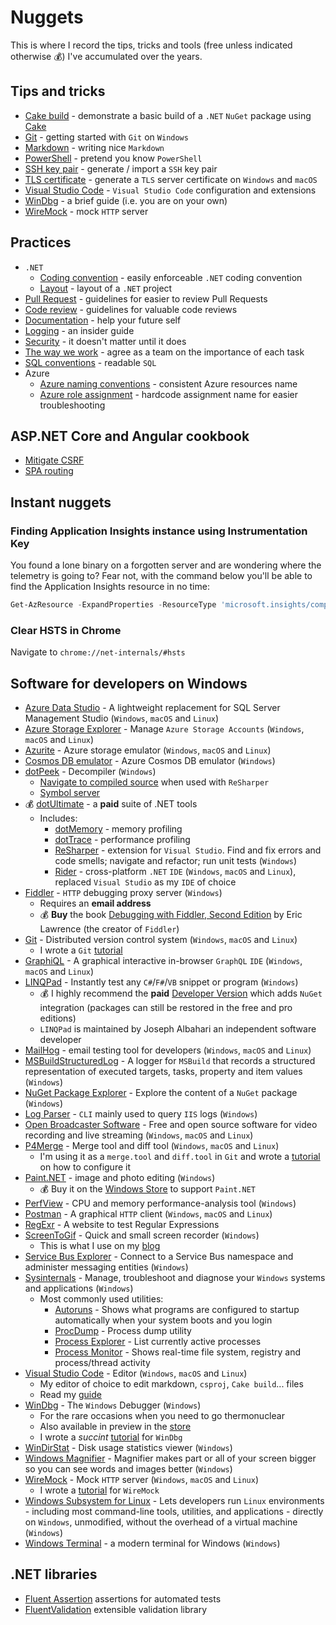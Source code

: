 # Nuggets

This is where I record the tips, tricks and tools (free unless indicated otherwise :moneybag:) I've accumulated over the years.

## Tips and tricks

- [Cake build][cake-build] - demonstrate a basic build of a `.NET` `NuGet` package using [Cake][cake]
- [Git][git-tutorial] - getting started with `Git` on `Windows`
- [Markdown][markdown-tutorial] - writing nice `Markdown`
- [PowerShell][powershell-tutorial] - pretend you know `PowerShell`
- [SSH key pair][ssh-key-pair-tutorial] - generate / import a `SSH` key pair
- [TLS certificate][tls-certificate-tutorial] - generate a `TLS` server certificate on `Windows` and `macOS`
- [Visual Studio Code][vs-code-guide] - `Visual Studio Code` configuration and extensions
- [WinDbg][windbg-tutorial] - a brief guide (i.e. you are on your own)
- [WireMock][wiremock-tutorial] - mock `HTTP` server

## Practices

- `.NET`
  - [Coding convention][dotnet-coding-conventions] - easily enforceable `.NET` coding convention
  - [Layout][dotnet-project-layout] - layout of a `.NET` project
- [Pull Request][pull-request-guidelines] - guidelines for easier to review Pull Requests
- [Code review][code-review-guidelines] - guidelines for valuable code reviews
- [Documentation][documentation-guidelines] - help your future self
- [Logging][logging-guidelines] - an insider guide
- [Security][security-guidelines] - it doesn't matter until it does
- [The way we work][the-way-we-work] - agree as a team on the importance of each task
- [SQL conventions][sql-conventions] - readable `SQL`
- Azure
  - [Azure naming conventions][azure-naming-conventions] - consistent Azure resources name
  - [Azure role assignment][azure-role-assignment] - hardcode assignment name for easier troubleshooting

## ASP.NET Core and Angular cookbook

- [Mitigate CSRF][mitigate-csrf]
- [SPA routing][spa-routing]

## Instant nuggets

### Finding Application Insights instance using Instrumentation Key

You found a lone binary on a forgotten server and are wondering where the telemetry is going to? Fear not, with the command below you'll be able to find the Application Insights resource in no time:

```powershell
Get-AzResource -ExpandProperties -ResourceType 'microsoft.insights/components' | Select -ExpandProperty Properties | Where InstrumentationKey -eq '{InstrumentationKey}' | Select Name
```

### Clear HSTS in Chrome

Navigate to `chrome://net-internals/#hsts`

## Software for developers on Windows

- [Azure Data Studio][azure-data-studio] - A lightweight replacement for SQL Server Management Studio (`Windows`, `macOS` and `Linux`)
- [Azure Storage Explorer][azure-storage-explorer] - Manage `Azure Storage Accounts` (`Windows`, `macOS` and `Linux`)
- [Azurite][azurite] - Azure storage emulator (`Windows`, `macOS` and `Linux`)
- [Cosmos DB emulator][cosmos-db-emulator] - Azure Cosmos DB emulator (`Windows`)
- [dotPeek][dot-peek] - Decompiler (`Windows`)
  - [Navigate to compiled source][dot-peek-navigate-compiled] when used with `ReSharper`
  - [Symbol server][dot-peek-symbol-server]
- :moneybag: [dotUltimate][dotultimate] - a **paid** suite of .NET tools
  - Includes:
    - [dotMemory][dotmemory] - memory profiling
    - [dotTrace][dottrace] - performance profiling
    - [ReSharper][resharper] - extension for `Visual Studio`. Find and fix errors and code smells; navigate and refactor; run unit tests (`Windows`)
    - [Rider][rider] - cross-platform `.NET` `IDE` (`Windows`, `macOS` and `Linux`), replaced `Visual Studio` as my `IDE` of choice
- [Fiddler][fiddler] - `HTTP` debugging proxy server (`Windows`)
  - Requires an **email address**
  - :moneybag: **Buy** the book [Debugging with Fiddler, Second Edition][debugging-with-fiddler] by Eric Lawrence (the creator of `Fiddler`)
- [Git][git] - Distributed version control system (`Windows`, `macOS` and `Linux`)
  - I wrote a `Git` [tutorial][git-tutorial]
- [GraphiQL][graphi-ql] - A graphical interactive in-browser `GraphQL` `IDE` (`Windows`, `macOS` and `Linux`)
- [LINQPad][linqpad] - Instantly test any `C#`/`F#`/`VB` snippet or program (`Windows`)
  - :moneybag: I highly recommend the **paid** [Developer Version][linqpad-developer] which adds `NuGet` integration (packages can still be restored in the free and pro editions)
  - `LINQPad` is maintained by Joseph Albahari an independent software developer
- [MailHog][mail-hog] - email testing tool for developers (`Windows`, `macOS` and `Linux`)
- [MSBuildStructuredLog][ms-build-structured-log] - A logger for `MSBuild` that records a structured representation of executed targets, tasks, property and item values (`Windows`)
- [NuGet Package Explorer][nuget-package-explorer] - Explore the content of a `NuGet` package (`Windows`)
- [Log Parser][logparser] - `CLI` mainly used to query `IIS` logs (`Windows`)
- [Open Broadcaster Software][open-broadcaster-software] - Free and open source software for video recording and live streaming (`Windows`, `macOS` and `Linux`)
- [P4Merge][p4-merge] - Merge tool and diff tool (`Windows`, `macOS` and `Linux`)
  - I'm using it as a `merge.tool` and `diff.tool` in `Git` and wrote a [tutorial][p4-merge-tutorial] on how to configure it
- [Paint.NET][paint-dotnet] - image and photo editing (`Windows`)
  - :moneybag: Buy it on the [Windows Store][paint-dotnet-store] to support `Paint.NET`
- [PerfView][perfview] - CPU and memory performance-analysis tool (`Windows`)
- [Postman][postman] - A graphical `HTTP` client (`Windows`, `macOS` and `Linux`)
- [RegExr][regexr] - A website to test Regular Expressions
- [ScreenToGif][screen-to-gif] - Quick and small screen recorder (`Windows`)
  - This is what I use on my [blog][blog]
- [Service Bus Explorer][service-bus-explorer] - Connect to a Service Bus namespace and administer messaging entities (`Windows`)
- [Sysinternals][sysinternals] - Manage, troubleshoot and diagnose your `Windows` systems and applications (`Windows`)
  - Most commonly used utilities:
    - [Autoruns][autoruns] - Shows what programs are configured to startup automatically when your system boots and you login
    - [ProcDump][proc-dump] - Process dump utility
    - [Process Explorer][process-explorer] - List currently active processes
    - [Process Monitor][procmon] - Shows real-time file system, registry and process/thread activity
- [Visual Studio Code][visual-studio-code] - Editor (`Windows`, `macOS` and `Linux`)
  - My editor of choice to edit markdown, `csproj`, `Cake build`... files
  - Read my [guide][vs-code-guide]
- [WinDbg][windbg] - The `Windows` Debugger (`Windows`)
  - For the rare occasions when you need to go thermonuclear
  - Also available in preview in the [store][windbg-store]
  - I wrote a *succint* [tutorial][windbg-tutorial] for `WinDbg`
- [WinDirStat][win-dir-stat] - Disk usage statistics viewer (`Windows`)
- [Windows Magnifier][windows-magnifier] - Magnifier makes part or all of your screen bigger so you can see words and images better (`Windows`)
- [WireMock][wiremock] - Mock `HTTP` server (`Windows`, `macOS` and `Linux`)
  - I wrote a [tutorial][wiremock-tutorial] for `WireMock`
- [Windows Subsystem for Linux][wsl] - Lets developers run `Linux` environments - including most command-line tools, utilities, and applications - directly on `Windows`, unmodified, without the overhead of a virtual machine (`Windows`)
- [Windows Terminal][windows-terminal] - a modern terminal for Windows (`Windows`)

## .NET libraries

- [Fluent Assertion][fluent-assertions] assertions for automated tests
- [FluentValidation][fluentvalidation] extensible validation library

[cake-build]: https://github.com/gabrielweyer/cake-build
[cake]: https://cakebuild.net/
[wiremock-tutorial]: docs/wiremock/README.md
[azure-storage-explorer]: https://azure.microsoft.com/en-au/features/storage-explorer/
[dot-peek]: https://www.jetbrains.com/decompiler/
[fiddler]: https://www.telerik.com/fiddler
[debugging-with-fiddler]: https://ericlaw.gumroad.com/l/dwf2
[dot-peek-symbol-server]: https://www.jetbrains.com/help/decompiler/Using_product_as_a_Symbol_Server.html
[dot-peek-navigate-compiled]: https://www.jetbrains.com/help/decompiler/Navigation_and_Search__Navigating_to_External_Sources.html
[git]: https://git-scm.com/downloads
[graphi-ql]: https://github.com/graphql/graphiql
[linqpad]: https://www.linqpad.net/
[linqpad-developer]: https://www.linqpad.net/Purchase.aspx
[nuget-package-explorer]: https://github.com/NuGetPackageExplorer/NuGetPackageExplorer
[p4-merge]: https://www.perforce.com/products/helix-core-apps/merge-diff-tool-p4merge
[postman]: https://www.getpostman.com/
[dotultimate]: https://www.jetbrains.com/dotnet/
[dottrace]: https://www.jetbrains.com/help/profiler/Introduction.html
[dotmemory]: https://www.jetbrains.com/help/dotmemory/Introduction.html
[rider]: https://www.jetbrains.com/rider/
[screen-to-gif]: https://www.screentogif.com/
[blog]: https://gabrielweyer.net/
[sysinternals]: https://docs.microsoft.com/en-us/sysinternals/
[autoruns]: https://docs.microsoft.com/en-us/sysinternals/downloads/autoruns
[procmon]: https://docs.microsoft.com/en-us/sysinternals/downloads/procmon
[process-explorer]: https://docs.microsoft.com/en-us/sysinternals/downloads/process-explorer
[proc-dump]: https://docs.microsoft.com/en-us/sysinternals/downloads/procdump
[visual-studio-code]: https://code.visualstudio.com/
[windbg]: https://docs.microsoft.com/en-au/windows-hardware/drivers/debugger/debugger-download-tools
[windbg-store]: https://www.microsoft.com/en-au/store/p/windbg-preview/9pgjgd53tn86
[win-dir-stat]: https://windirstat.net/
[wiremock]: https://wiremock.org/
[wsl]: https://docs.microsoft.com/en-us/windows/wsl/install
[git-tutorial]: docs/git/README.md
[ms-build-structured-log]: https://github.com/KirillOsenkov/MSBuildStructuredLog
[p4-merge-tutorial]: docs/git/README.md#difftool-and-mergetool
[windbg-tutorial]: docs/windbg/README.md
[vs-code-guide]: docs/vs-code/README.md
[service-bus-explorer]: https://github.com/paolosalvatori/ServiceBusExplorer
[windows-magnifier]: https://support.microsoft.com/en-au/windows/use-magnifier-to-make-things-on-the-screen-easier-to-see-414948ba-8b1c-d3bd-8615-0e5e32204198
[open-broadcaster-software]: https://obsproject.com/
[perfview]: https://github.com/Microsoft/perfview
[logparser]: https://www.microsoft.com/en-us/download/details.aspx?id=24659
[paint-dotnet]: https://www.getpaint.net/
[paint-dotnet-store]: https://www.microsoft.com/store/apps/9NBHCS1LX4R0?ocid=badge
[markdown-tutorial]: docs/markdown/README.md
[mail-hog]: https://github.com/mailhog/MailHog
[powershell-tutorial]: docs/powershell/README.md
[fluent-assertions]: https://fluentassertions.com/
[fluentvalidation]: https://fluentvalidation.net/
[resharper]: https://www.jetbrains.com/resharper/
[pull-request-guidelines]: docs/code-review/README.md
[ssh-key-pair-tutorial]: docs/ssh-key-pair/README.md
[tls-certificate-tutorial]: docs/tls/README.md
[dotnet-coding-conventions]: docs/dotnet/coding-convention/README.md
[dotnet-project-layout]: docs/dotnet/layout/README.md
[code-review-guidelines]: docs/code-review/README.md
[documentation-guidelines]: docs/documentation/README.md
[logging-guidelines]: docs/logging/README.md
[security-guidelines]: docs/security/README.md
[the-way-we-work]: docs/the-way-we-work/README.md
[mitigate-csrf]: docs/aspnet-core/csrf/README.md
[spa-routing]: docs/aspnet-core/spa-routing/README.md
[sql-conventions]: docs/sql/README.md
[azure-naming-conventions]: docs/azure/naming/README.md
[azure-role-assignment]: docs/azure/role-assignment/README.md
[azure-data-studio]: https://azure.microsoft.com/en-au/services/developer-tools/data-studio/
[azurite]: https://docs.microsoft.com/en-us/azure/storage/common/storage-use-azurite?tabs=visual-studio-code
[cosmos-db-emulator]: https://docs.microsoft.com/en-us/azure/cosmos-db/local-emulator?tabs=ssl-netstd21
[windows-terminal]: https://www.microsoft.com/en-au/p/windows-terminal/9n0dx20hk701?rtc=1&activetab=pivot:overviewtab
[regexr]: https://regexr.com/
